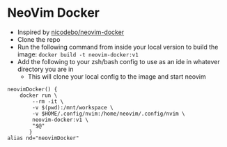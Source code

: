# NeoVim Docker

- Inspired by [nicodebo/neovim-docker](https://github.com/nicodebo/neovim-docker/tree/master)
- Clone the repo
- Run the following command from inside your local version to build the image:
`docker build -t neovim-docker:v1`
- Add the following to your zsh/bash config to use as an ide in whatever directory you are in
    + This will clone your local config to the image and start neovim
```
neovimDocker() {
    docker run \
        --rm -it \
        -v $(pwd):/mnt/workspace \
        -v $HOME/.config/nvim:/home/neovim/.config/nvim \
        neovim-docker:v1 \
        "$@"
       }
alias nd="neovimDocker"
```
